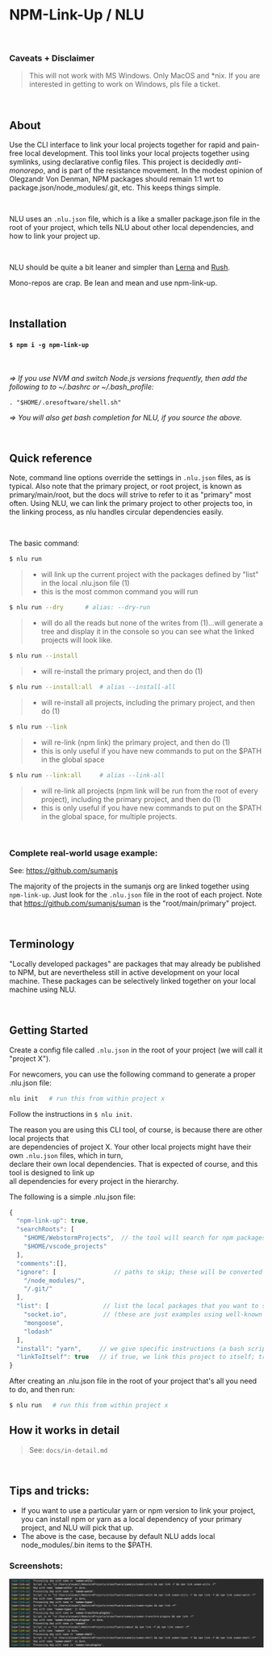 
# NPM-Link-Up / NLU

<br>

### Caveats + Disclaimer

>
> This will not work with MS Windows. Only MacOS and *nix. If you are interested in getting to work on Windows, pls file a ticket.
>

<br>

## About

Use the CLI interface to link your local projects together for rapid and pain-free local
development. This tool links your local projects together using symlinks,
using declarative config files. This project is decidedly <i>anti-monorepo</i>, and is part of the resistance movement.
In the modest opinion of Olegzandr Von Denman, NPM packages should remain 1:1 wrt to package.json/node_modules/.git, etc. This keeps things simple.

<br>

NLU uses an `.nlu.json` file, which is a like a smaller package.json file in the root of your project,
which tells NLU about other local dependencies, and how to link your project up.

<br>

NLU should be quite a bit leaner and simpler than [Lerna](https://github.com/lerna/lerna) and
[Rush](https://www.npmjs.com/package/@microsoft/rush).

Mono-repos are crap. Be lean and mean and use npm-link-up.

<br>

## Installation

#### ``` $ npm i -g npm-link-up ```

<br>

<i> => If you use NVM and switch Node.js versions frequently, then add the following to to ~/.bashrc or ~/.bash_profile: </i>

```
. "$HOME/.oresoftware/shell.sh"
```

<i> => You will also get bash completion for NLU, if you source the above. </i>

<br>

## Quick reference

Note, command line options override the settings in `.nlu.json` files, as is typical.
Also note that the primary project, or root project, is known as primary/main/root, but the docs will strive to refer to it as "primary" most often.
Using NLU, we can link the primary project to other projects too, in the linking process, as nlu handles circular dependencies easily.

<br>

The basic command:

```js
$ nlu run
```
>
> * will link up the current project with the packages defined by "list" in the local .nlu.json file (1)
> * this is the most common command you will run

```bash
$ nlu run --dry      # alias: --dry-run
```
>
> * will do all the reads but none of the writes from (1)...will generate a tree and display it in the console so you can see what the linked projects will look like.
>

```bash
$ nlu run --install
```
>
> * will re-install the primary project, and then do (1)
>

```bash
$ nlu run --install:all  # alias --install-all
```
>
> * will re-install all projects, including the primary project, and then do (1)
>

```bash
$ nlu run --link
```
>
> * will re-link (npm link) the primary project, and then do (1)
> * this is only useful if you have new commands to put on the $PATH in the global space


```bash
$ nlu run --link:all     # alias --link-all
```
>
> * will re-link all projects (npm link will be run from the root of every project), including the primary project, and then do (1)
> * this is only useful if you have new commands to put on the $PATH in the global space, for multiple projects.

<br>

### Complete real-world usage example:
See: https://github.com/sumanjs

The majority of the projects in the sumanjs org are linked together using `npm-link-up`.
Just look for the `.nlu.json` file in the root of each project. Note that https://github.com/sumanjs/suman is the "root/main/primary" project.

<br>

## Terminology

"Locally developed packages" are packages that may already be published to NPM, but are nevertheless
still in active development on your local machine. These packages can be selectively linked together
on your local machine using NLU.

<br>

## Getting Started

Create a config file called ```.nlu.json``` in the root of your project (we will call it "project X"). <br>

For newcomers, you can use the following command to generate a proper .nlu.json file:

```bash
nlu init   # run this from within project x
```

Follow the instructions in `$ nlu init`.


The reason you are using this CLI tool, of course, is because there are other local projects that <br>
are dependencies of project X. Your other local projects might have their own `.nlu.json` files, which in turn, <br>
declare their own local dependencies. That is expected of course, and this tool is designed to link up <br>
all dependencies for every project in the hierarchy.

The following is a simple .nlu.json file:

```js
{
  "npm-link-up": true,
  "searchRoots": [   
    "$HOME/WebstormProjects",  // the tool will search for npm packages within these dirs
    "$HOME/vscode_projects"
  ],
  "comments":[],
  "ignore": [                // paths to skip; these will be converted to regex, using new RegExp(x)
    "/node_modules/",
    "/.git/"
  ],
  "list": [               // list the local packages that you want to symlink to this project, here. NPM package name only, no paths needed.
    "socket.io",          // (these are just examples using well-known NPM packages, you will be using packages that you develop locally.)
    "mongoose",
    "lodash"
  ],
  "install": "yarn",     // we give specific instructions (a bash script) on how to install, ("npm install" is default)
  "linkToItself": true   // if true, we link this project to itself; true is the default. Linking a project to itself is useful for testing.
}
```


After creating an .nlu.json file in the root of your project that's all you need to do, and then run:


```bash
$ nlu run   # run this from within project x
```


## How it works in detail

>
> See: `docs/in-detail.md`
>

<br>


## Tips and tricks:

* If you want to use a particular yarn or npm version to link your project, you can install npm or yarn as a local dependency of your primary project, and NLU will pick that up.
* The above is the case, because by default NLU adds local node_modules/.bin items to the $PATH.


### Screenshots:

![NLU cli in action](media/cli-output.png)

